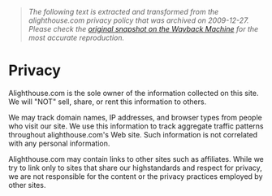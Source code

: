 > *The following text is extracted and transformed from the alighthouse.com privacy policy that was archived on 2009-12-27. Please check the [original snapshot on the Wayback Machine](https://web.archive.org/web/20091227081654id_/http%3A//www.alighthouse.com/privacy.htm) for the most accurate reproduction.*

# Privacy

Alighthouse.com is the sole owner of the information collected on this site. We will "NOT" sell, share, or rent this information to others. 

We may track domain names, IP addresses, and browser types from people who visit our site. We use this information to track aggregate traffic patterns throughout alighthouse.com's Web site. Such information is not correlated with any personal information. 

Alighthouse.com may contain links to other sites such as affiliates. While we try to link only to sites that share our highstandards and respect for privacy, we are not responsible for the content or the privacy practices employed by other sites.
